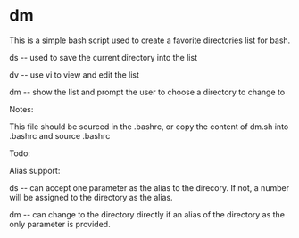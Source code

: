 dm
============================

This is a simple bash script used to create a favorite directories list for bash.

ds -- used to save the current directory into the list

dv -- use vi to view and edit the list

dm -- show the list and prompt the user to choose a directory to change to

Notes:

This file should be sourced in the .bashrc, or copy the content of dm.sh into .bashrc and source .bashrc

Todo:

Alias support:

ds -- can accept one parameter as the alias to the direcory. If not, a number will be assigned to the directory as the alias.

dm -- can change to the directory directly if an alias of the directory as the only parameter is provided.

